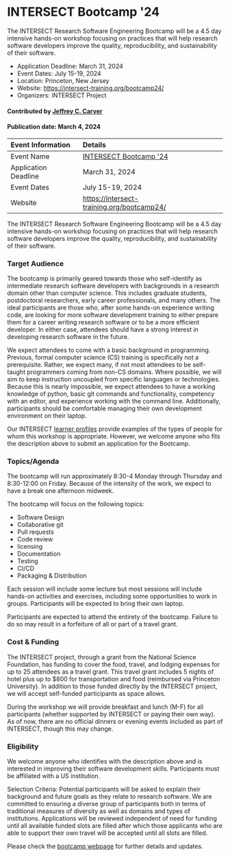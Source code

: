 # INTERSECT Bootcamp '24

<!-- deck text start -->
The INTERSECT Research Software Engineering Bootcamp will be a 4.5 day intensive hands-on workshop focusing on practices that will help research software developers improve the quality, reproducibility, and sustainability of their software.
<!-- deck text ends -->

- Application Deadline: March 31, 2024
- Event Dates: July 15-19, 2024
- Location: Princeton, New Jersey
- Website: https://intersect-training.org/bootcamp24/
- Organizers: INTERSECT Project

#### Contributed by [Jeffrey C. Carver](https://github.com/jeffcarver/)

#### Publication date: March 4, 2024

Event Information | Details
:--- | :---			   
Event Name | [INTERSECT Bootcamp '24](https://intersect-training.org/bootcamp24/)
Application Deadline | March 31, 2024
Event Dates | July 15-19, 2024
Website | https://intersect-training.org/bootcamp24/

The INTERSECT Research Software Engineering Bootcamp will be a 4.5 day intensive hands-on workshop focusing on practices that will help research software developers improve the quality, reproducibility, and sustainability of their software.

### Target Audience

The bootcamp is primarily geared towards those who self-identify as intermediate research software developers with backgrounds in a research domain other than computer science. This includes graduate students, postdoctoral researchers, early career professionals, and many others. The ideal participants are those who, after some hands-on experience writing code, are looking for more software development training to either prepare them for a career writing research software or to be a more efficient developer. In either case, attendees should have a strong interest in developing research software in the future.

We expect attendees to come with a basic background in programming. Previous, formal computer science (CS) training is specifically not a prerequisite. Rather, we expect many, if not most attendees to be self-taught programmers coming from non-CS domains. Where possible, we will aim to keep instruction uncoupled from specific languages or technologies. Because this is nearly impossible, we expect attendees to have a working knowledge of python, basic git commands and functionality, competency with an editor, and experience working with the command line. Additionally, participants should be comfortable managing their own development environment on their laptop.

Our INTERSECT [learner profiles](https://intersect-training.github.io/learner-profiles/) provide examples of the types of people for whom this workshop is appropriate. However, we welcome anyone who fits the description above to submit an application for the Bootcamp.

### Topics/Agenda

The bootcamp will run approximately 8:30-4 Monday through Thursday and 8:30-12:00 on Friday. Because of the intensity of the work, we expect to have a break one afternoon midweek.

The bootcamp will focus on the following topics:

- Software Design
- Collaborative git
- Pull requests
- Code review
- licensing
- Documentation
- Testing
- CI/CD
- Packaging & Distribution

Each session will include some lecture but most sessions will include hands-on activities and exercises, including some opportunities to work in groups. Participants will be expected to bring their own laptop.

Participants are expected to attend the entirety of the bootcamp. Failure to do so may result in a forfeiture of all or part of a travel grant.

### Cost & Funding

The INTERSECT project, through a grant from the National Science Foundation, has funding to cover the food, travel, and lodging expenses for up to 25 attendees as a travel grant. This travel grant includes 5 nights of hotel plus up to $800 for transportation and food (reimbursed via Princeton University). In addition to those funded directly by the INTERSECT project, we will accept self-funded participants as space allows.

During the workshop we will provide breakfast and lunch (M-F) for all participants (whether supported by INTERSECT or paying their own way). As of now, there are no official dinners or evening events included as part of INTERSECT, though this may change.

### Eligibility

We welcome anyone who identifies with the description above and is interested in improving their software development skills. Participants must be affiliated with a US institution.

Selection Criteria: Potential participants will be asked to explain their background and future goals as they relate to research software. We are committed to ensuring a diverse group of participants both in terms of traditional measures of diversity as well as domains and types of institutions. Applications will be reviewed independent of need for funding until all available funded slots are filled after which those applicants who are able to support their own travel will be accepted until all slots are filled.

Please check the [bootcamp webpage](https://intersect-training.org/bootcamp24/) for further details and updates.

<!---
Publish: yes
Topics: in-person learning, software engineering, design, strategies for more effective teams, testing, continuous integration testing, release and deployment
--->
